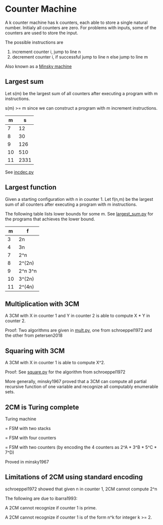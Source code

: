 Counter Machine
===============

A k counter machine has k counters, each able to store a single natural number.
Initialy all counters are zero. For problems with inputs, some of the counters
are used to store the input.

The possible instructions are
1) increment counter i, jump to line n
2) decrement counter i, if successful jump to line n else jump to line m

Also known as a [Minsky machine](https://esolangs.org/wiki/Minsky_machine)

Largest sum
-----------
Let s(m) be the largest sum of all counters after executing a program with m instructions.

s(m) >= m since we can construct a program with m increment instructions.

| m | s |
|---|---|
| 7 | 12 |
| 8 | 30 |
| 9 | 126 |
| 10 | 510 |
| 11 | 2331 |

See [incdec.py](incdec.py)

Largest function
----------------
Given a starting configuration with n in counter 1. Let f(n,m) be the largest sum of all
counters after executing a program with m instructions.

The following table lists lower bounds for some m. See [largest_sum.py](largest_sum.py) for the programs that achieves the lower bound.

| m | f |
|---|---|
| 3 | 2n |
| 4 | 3n |
| 7 | 2^n |
| 8 | 2^(2n) |
| 9 | 2^n 3^n |
| 10 | 3^(2n) |
| 11 | 2^(4n) |


Multiplication with 3CM
-----------------------

A 3CM with X in counter 1 and Y in counter 2 is able to compute X * Y in counter 2.

Proof: Two algorithms are given in [mult.py](mult.py), one from schroeppel1972 and the other from petersen2018


Squaring with 3CM
-----------------

A 3CM with X in counter 1 is able to compute X^2.

Proof: See [square.py](square.py) for the algorithm from schroeppel1972

More generally, minsky1967 proved that a 3CM can compute all partial recursive
function of one variable and recognize all computably enumerable sets.


2CM is Turing complete
----------------------

Turing machine 

= FSM with two stacks 

= FSM with four counters 

= FSM with two counters (by encoding the 4 counters as 2^A * 3^B * 5^C * 7^D)

Proved in minsky1967


Limitations of 2CM using standard encoding
------------------------------------------

schroeppel1972 showed that given n in counter 1, 2CM cannot compute 2^n

The following are due to ibarra1993:

A 2CM cannot recognize if counter 1 is prime.

A 2CM cannot recognize if counter 1 is of the form n^k for integer k >= 2.
